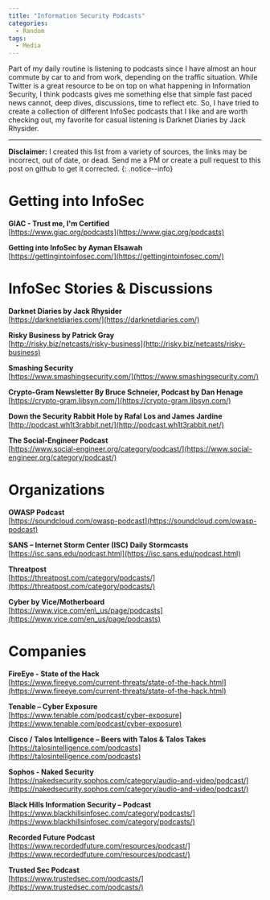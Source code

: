 ```yaml
---
title: "Information Security Podcasts"
categories:
  - Random
tags:
  - Media
---
```


Part of my daily routine is listening to podcasts since I have almost an hour commute by car to and from work, depending on the traffic situation. While Twitter is a great resource to be on top on what happening in Information Security, I think podcasts gives me something else that simple fast paced news cannot, deep dives, discussions, time to reflect etc. So, I have tried to create a collection of different InfoSec podcasts that I like and are worth checking out, my favorite for casual listening is Darknet Diaries by Jack Rhysider.

----

**Disclaimer:** I created this list from a variety of sources, the links may be incorrect, out of date, or dead. Send me a PM or create a pull request to this post on github to get it corrected.
{: .notice--info}

# Getting into InfoSec

**GIAC - Trust me, I&#39;m Certified**    
[https://www.giac.org/podcasts](https://www.giac.org/podcasts)

**Getting into InfoSec by Ayman Elsawah**    
[https://gettingintoinfosec.com/](https://gettingintoinfosec.com/)

# InfoSec Stories & Discussions

**Darknet Diaries by Jack Rhysider**    
[https://darknetdiaries.com/](https://darknetdiaries.com/)

**Risky Business by Patrick Gray**    
[http://risky.biz/netcasts/risky-business](http://risky.biz/netcasts/risky-business)

**Smashing Security**    
[https://www.smashingsecurity.com/](https://www.smashingsecurity.com/)

**Crypto-Gram Newsletter By Bruce Schneier, Podcast by Dan Henage**    
[https://crypto-gram.libsyn.com/](https://crypto-gram.libsyn.com/)

**Down the Security Rabbit Hole by Rafal Los and James Jardine**    
[http://podcast.wh1t3rabbit.net/](http://podcast.wh1t3rabbit.net/)

**The Social-Engineer Podcast**    
[https://www.social-engineer.org/category/podcast/](https://www.social-engineer.org/category/podcast/)

# Organizations

**OWASP Podcast**    
[https://soundcloud.com/owasp-podcast](https://soundcloud.com/owasp-podcast)

**SANS – Internet Storm Center (ISC) Daily Stormcasts**    
[https://isc.sans.edu/podcast.html](https://isc.sans.edu/podcast.html)

**Threatpost**    
[https://threatpost.com/category/podcasts/](https://threatpost.com/category/podcasts/)

**Cyber by Vice/Motherboard**    
[https://www.vice.com/en\_us/page/podcasts](https://www.vice.com/en_us/page/podcasts)

# Companies

**FireEye - State of the Hack**    
[https://www.fireeye.com/current-threats/state-of-the-hack.html](https://www.fireeye.com/current-threats/state-of-the-hack.html)

**Tenable – Cyber Exposure**    
[https://www.tenable.com/podcast/cyber-exposure](https://www.tenable.com/podcast/cyber-exposure)

**Cisco / Talos Intelligence – Beers with Talos &amp; Talos Takes**    
[https://talosintelligence.com/podcasts](https://talosintelligence.com/podcasts)

**Sophos - Naked Security**    
[https://nakedsecurity.sophos.com/category/audio-and-video/podcast/](https://nakedsecurity.sophos.com/category/audio-and-video/podcast/)

**Black Hills Information Security – Podcast**    
[https://www.blackhillsinfosec.com/category/podcasts/](https://www.blackhillsinfosec.com/category/podcasts/)

**Recorded Future Podcast**    
[https://www.recordedfuture.com/resources/podcast/](https://www.recordedfuture.com/resources/podcast/)

**Trusted Sec Podcast**    
[https://www.trustedsec.com/podcasts/](https://www.trustedsec.com/podcasts/)

